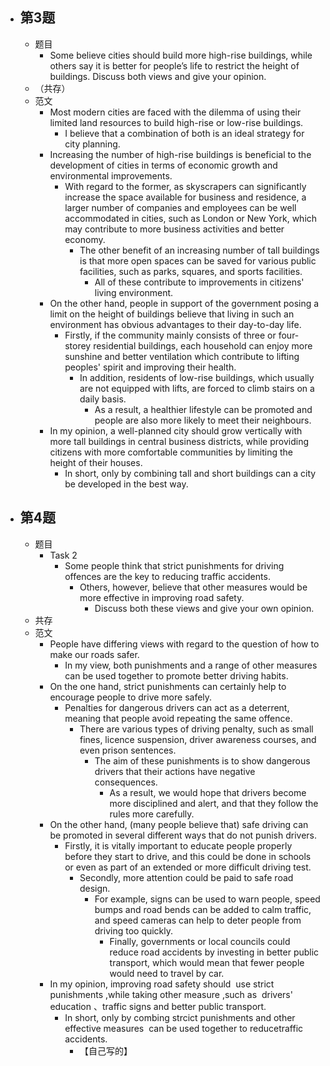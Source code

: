 - ## 第3题
	- 题目
		- Some believe cities should build more high-rise buildings, while others say it is better for people’s life to restrict the height of buildings. Discuss both views and give your opinion.
	- （共存）
	- 范文
		- Most modern cities are faced with the dilemma of using their limited land resources to build high-rise or low-rise buildings. 
			- I believe that a combination of both is an ideal strategy for city planning.
		- Increasing the number of high-rise buildings is beneficial to the development of cities in terms of economic growth and environmental improvements. 
			- With regard to the former, as skyscrapers can significantly increase the space available for business and residence, a larger number of companies and employees can be well accommodated in cities, such as London or New York, which may contribute to more business activities and better economy. 
				- The other benefit of an increasing number of tall buildings is that more open spaces can be saved for various public facilities, such as parks, squares, and sports facilities. 
					- All of these contribute to improvements in citizens' living environment. 
		- On the other hand, people in support of the government posing a limit on the height of buildings believe that living in such an environment has obvious advantages to their day-to-day life. 
			- Firstly, if the community mainly consists of three or four-storey residential buildings, each household can enjoy more sunshine and better ventilation which contribute to lifting peoples' spirit and improving their health. 
				- In addition, residents of low-rise buildings, which usually are not equipped with lifts, are forced to climb stairs on a daily basis. 
					- As a result, a healthier lifestyle can be promoted and people are also more likely to meet their neighbours.
		- In my opinion, a well-planned city should grow vertically with more tall buildings in central business districts, while providing citizens with more comfortable communities by limiting the height of their houses. 
			- In short, only by combining tall and short buildings can a city be developed in the best way.
- ## 第4题
	- 题目
		- Task 2
			- Some people think that strict punishments for driving offences are the key to reducing traffic accidents.
				- Others, however, believe that other measures would be more effective in improving road safety. 
					- Discuss both these views and give your own opinion.
	- 共存
	- 范文
		- People have differing views with regard to the question of how to make our roads safer. 
			- In my view, both punishments and a range of other measures can be used together to promote better driving habits.
		- On the one hand, strict punishments can certainly help to encourage people to drive more safely.
			- Penalties for dangerous drivers can act as a deterrent, meaning that people avoid repeating the same offence. 
				- There are various types of driving penalty, such as small fines, licence suspension, driver awareness courses, and even prison sentences.
					- The aim of these punishments is to show dangerous drivers that their actions have negative consequences. 
						- As a result, we would hope that drivers become more disciplined and alert, and that they follow the rules more carefully.
		- On the other hand, (many people believe that) safe driving can be promoted in several different ways that do not punish drivers.
			- Firstly, it is vitally important to educate people properly before they start to drive, and this could be done in schools or even as part of an extended or more difficult driving test. 
				- Secondly, more attention could be paid to safe road design.
					- For example, signs can be used to warn people, speed bumps and road bends can be added to calm traffic, and speed cameras can help to deter people from driving too quickly. 
						- Finally, governments or local councils could reduce road accidents by investing in better public transport, which would mean that fewer people would need to travel by car.
		- In my opinion, improving road safety should  use strict punishments ,while taking other measure ,such as  drivers' education 、traffic signs and better public transport.
			- In short, only by combing strcict punishments and other effective measures  can be used together to reducetraffic accidents.
				- 【自己写的】